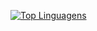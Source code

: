 [![Top Linguagens](https://github-readme-stats.vercel.app/api/top-langs/?username=aironherbert&layout=compact)](https://www.linkedin.com/in/airon-herbert/)
